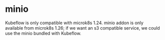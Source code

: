 # minio
Kubeflow is only compatible with microk8s 1.24. minio addon is only available from microk8s 1.26; if we want an s3 compatible service, we could use the minio bundled with Kubeflow.



